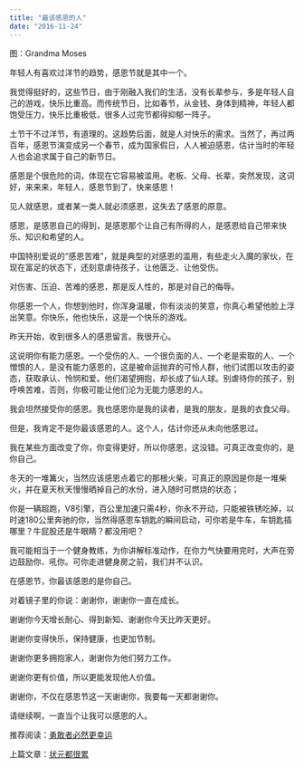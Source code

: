 ```yaml
---
title: "最该感恩的人"
date: "2016-11-24"
---
```


图：Grandma Moses

年轻人有喜欢过洋节的趋势，感恩节就是其中一个。

我觉得挺好的，这些节日，由于刚融入我们的生活，没有长辈参与，多是年轻人自己的游戏，快乐比重高。而传统节日，比如春节，从金钱、身体到精神，年轻人都饱受压力，快乐比重极低，很多人过完节都得抑郁一阵子。

土节干不过洋节，有道理的。这趋势后面，就是人对快乐的需求。当然了，再过两百年，感恩节演变成另一个春节，成为国家假日，人人被迫感恩，估计当时的年轻人也会追求属于自己的新节日。

感恩是个很危险的词，体现在它容易被滥用。老板、父母、长辈，突然发现，这词好，来来来，年轻人，感恩节到了，快来感恩！

见人就感恩，或者某一类人就必须感恩，这失去了感恩的原意。

感恩，是感恩自己的得到，是感恩那个让自己有所得的人，是感恩给自己带来快乐、知识和希望的人。

中国特别爱说的“感恩苦难”，就是典型的对感恩的滥用，有些走火入魔的家伙，在现在富足的状态下，还刻意虐待孩子，让他匮乏、让他受伤。

对伤害、压迫、苦难的感恩，那是反人性的，那是对自己的侮辱。

你感恩一个人，你想到他时，你浑身温暖，你有淡淡的笑意，你真心希望他脸上浮出笑意。你快乐，他也快乐，这是一个快乐的游戏。

昨天开始，收到很多人的感恩留言。我很开心。  

这说明你有能力感恩。一个受伤的人、一个很负面的人、一个老是索取的人、一个憎恨的人，是没有能力感恩的，这是被命运抛弃的可怜人群，他们试图以攻击的姿态，获取承认、怜悯和爱。他们渴望拥抱，却长成了仙人球。别虐待你的孩子，别呼唤苦难，否则，你极可能让他们沦为无能力感恩的人。

我会坦然接受你的感恩。我也感恩你是我的读者，是我的朋友，是我的衣食父母。

但是，我肯定不是你最该感恩的人。这个人，估计你还从未向他感恩过。

我在某些方面改变了你，你变得更好，所以你感恩，这没错。可真正改变你的，是你自己。  

冬天的一堆篝火，当然应该感恩点着它的那根火柴，可真正的原因是你是一堆柴火，并在夏天秋天慢慢晒掉自己的水份，进入随时可燃烧的状态；

你是一辆超跑，V8引擎，百公里加速只需4秒，你永不开动，只能被铁锈吃掉，以时速180公里奔驰的你，当然得感恩车钥匙的瞬间启动，可你若是牛车，车钥匙插哪里？牛屁股还是牛眼睛？都没用吧？  

我可能相当于一个健身教练，为你讲解标准动作，在你力气快要用完时，大声在旁边鼓励你、吼你。可你走进健身房之前，我们并不认识。  

在感恩节，你最该感恩的是你自己。

对着镜子里的你说：谢谢你，谢谢你一直在成长。

谢谢你今天增长耐心、得到新知、谢谢你今天比昨天更好。

谢谢你变得快乐，保持健康，也更加节制。

谢谢你更多拥抱家人，谢谢你为他们努力工作。

谢谢你更有价值，所以更能发现他人价值。

谢谢你，不仅在感恩节这一天谢谢你，我要每一天都谢谢你。

请继续啊，一直当个让我可以感恩的人。

推荐阅读：[勇敢者必然更幸运](http://mp.weixin.qq.com/s?__biz=MjM5NDU0Mjk2MQ==&mid=2651622427&idx=1&sn=230ab238809e5ee72df6805da1f25e8b&chksm=bd7e08058a0981133e0b39e20f0979bd18bae077cb28c988608ebb9bc51f5b9cecc0bed730be&scene=21#wechat_redirect)

上篇文章：[状元都很累](http://mp.weixin.qq.com/s?__biz=MjM5NDU0Mjk2MQ==&mid=2651622546&idx=1&sn=ae3ff5fed1dca2d8b9ec8703df6103e7&chksm=bd7e088c8a09819a3ee4eafc0ce679d90d36078721c36b86c0291c014eca2f5d339ec83317f1&scene=21#wechat_redirect)
